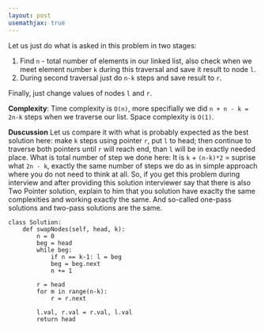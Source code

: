 ```yaml
---
layout: post
usemathjax: true
---
```


Let us just do what is asked in this problem in two stages:
1. Find `n` - total number of elements in our linked list, also check when we meet element number `k` during this traversal and save it result to node `l`.
2. During second traversal just do `n-k` steps and save result to `r`.

Finally, just change values of nodes `l` and `r`.

**Complexity**: Time complexity is `O(n)`, more specifially we did `n + n - k = 2n-k` steps when we traverse our list. Space complexity is `O(1)`.

**Duscussion** Let us compare it with what is probably expected as the best solution here: make `k` steps using pointer `r`, put `l` to head; then continue to traverse both pointers until `r` will reach end, than `l` will be in exactly needed place. What is total number of step we done here: It is `k` + `(n-k)*2` = suprise what `2n - k`, exactly the same number of steps we do as in simple approach where you do not need to think at all. So, if you get this problem during interview and after providing this solution interviewer say that there is also Two Pointer solution, explain to him that you solution have exaclty the same complexities and working exactly the same. And so-called one-pass solutions and two-pass solutions are the same.

```
class Solution:
    def swapNodes(self, head, k):
        n = 0
        beg = head
        while beg:
            if n == k-1: l = beg
            beg = beg.next
            n += 1
        
        r = head
        for m in range(n-k):
            r = r.next
                
        l.val, r.val = r.val, l.val
        return head
```